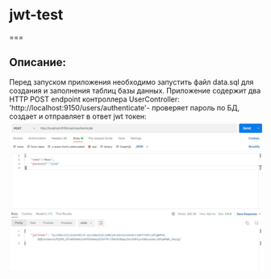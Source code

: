# jwt-test
===



Описание:
---
Перед запуском приложения необходимо запустить файл data.sql для создания и заполнения таблиц базы данных.
Приложение содержит два HTTP POST endpoint контроллера UserController:
'http://localhost:9150/users/authenticate'- проверяет пароль по БД, создает и отправляет в ответ jwt токен:
![](https://github.com/tsarikevich/jwt-test/blob/master/src/main/resources/static/Token.jpg)
